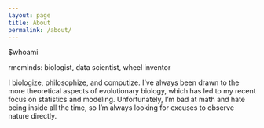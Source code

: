```yaml
---
layout: page
title: About
permalink: /about/
---
```


$whoami

rmcminds: biologist, data scientist, wheel inventor

I biologize, philosophize, and computize. I’ve always been drawn to the more theoretical aspects of evolutionary biology, which has led to my recent focus on statistics and modeling. Unfortunately, I’m bad at math and hate being inside all the time, so I’m always looking for excuses to observe nature directly.
